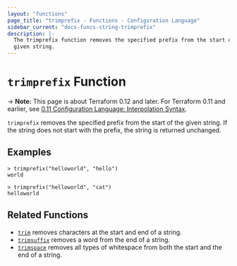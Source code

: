 ```yaml
---
layout: "functions"
page_title: "trimprefix - Functions - Configuration Language"
sidebar_current: "docs-funcs-string-trimprefix"
description: |-
  The trimprefix function removes the specified prefix from the start of a
  given string.
---
```


# `trimprefix` Function

-> **Note:** This page is about Terraform 0.12 and later. For Terraform 0.11 and
earlier, see
[0.11 Configuration Language: Interpolation Syntax](../../configuration-0-11/interpolation.html).

`trimprefix` removes the specified prefix from the start of the given string. If the string does not start with the prefix, the string is returned unchanged.

## Examples

```
> trimprefix("helloworld", "hello")
world
```

```
> trimprefix("helloworld", "cat")
helloworld
```

## Related Functions

* [`trim`](./trim.html) removes characters at the start and end of a string.
* [`trimsuffix`](./trimsuffix.html) removes a word from the end of a string.
* [`trimspace`](./trimspace.html) removes all types of whitespace from
  both the start and the end of a string.
